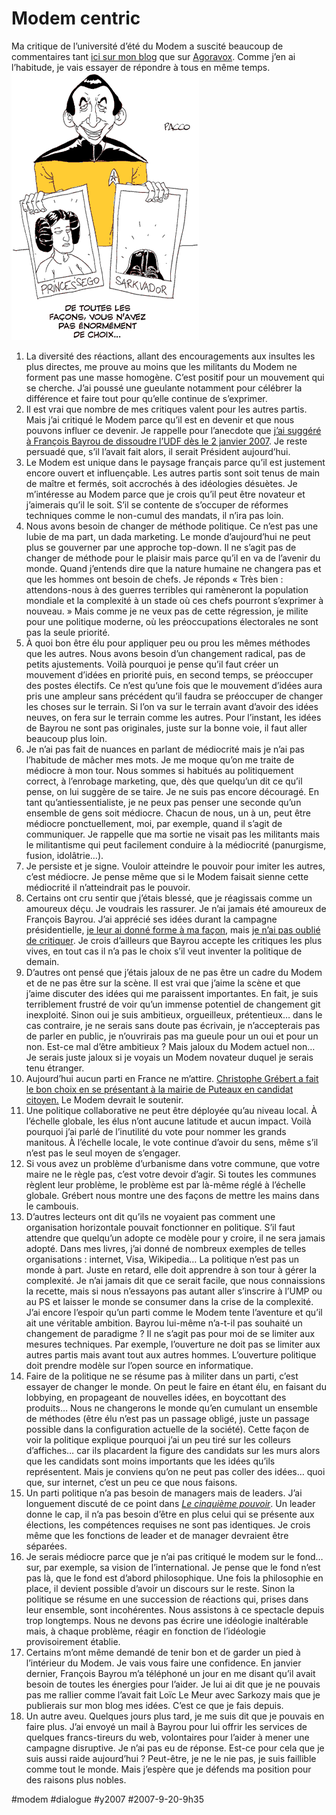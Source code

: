 # Modem centric

Ma critique de l’université d’été du Modem a suscité beaucoup de commentaires tant [ici sur mon blog](militantisme-ecole-de-mediocrite.md) que sur [Agoravox](http://agoravox.fr/article.php3?id_article=29197). Comme j’en ai l’habitude, je vais essayer de répondre à tous en même temps.
[![Pacco](_i/20070920pacco.gif)](http://www.fuckingkarma.com)
1. La diversité des réactions, allant des encouragements aux insultes les plus directes, me prouve au moins que les militants du Modem ne forment pas une masse homogène. C’est positif pour un mouvement qui se cherche. J’ai poussé une gueulante notamment pour célébrer la différence et faire tout pour qu’elle continue de s’exprimer.
2. Il est vrai que nombre de mes critiques valent pour les autres partis. Mais j’ai critiqué le Modem parce qu’il est en devenir et que nous pouvons influer ce devenir. Je rappelle pour l’anecdote que [j’ai suggéré à François Bayrou de dissoudre l’UDF dès le 2 janvier 2007](../1/electrochoc-politique.md). Je reste persuadé que, s’il l’avait fait alors, il serait Président aujourd’hui.
3. Le Modem est unique dans le paysage français parce qu’il est justement encore ouvert et influençable. Les autres partis sont soit tenus de main de maître et fermés, soit accrochés à des idéologies désuètes. Je m’intéresse au Modem parce que je crois qu’il peut être novateur et j’aimerais qu’il le soit. S’il se contente de s’occuper de réformes techniques comme le non-cumul des mandats, il n’ira pas loin.
4. Nous avons besoin de changer de méthode politique. Ce n’est pas une lubie de ma part, un dada marketing. Le monde d’aujourd’hui ne peut plus se gouverner par une approche top-down. Il ne s’agit pas de changer de méthode pour le plaisir mais parce qu’il en va de l’avenir du monde. Quand j’entends dire que la nature humaine ne changera pas et que les hommes ont besoin de chefs. Je réponds « Très bien : attendons-nous à des guerres terribles qui ramèneront la population mondiale et la complexité à un stade où ces chefs pourront s’exprimer à nouveau. » Mais comme je ne veux pas de cette régression, je milite pour une politique moderne, où les préoccupations électorales ne sont pas la seule priorité.
5. À quoi bon être élu pour appliquer peu ou prou les mêmes méthodes que les autres. Nous avons besoin d’un changement radical, pas de petits ajustements. Voilà pourquoi je pense qu’il faut créer un mouvement d’idées en priorité puis, en second temps, se préoccuper des postes électifs. Ce n’est qu’une fois que le mouvement d’idées aura pris une ampleur sans précédent qu’il faudra se préoccuper de changer les choses sur le terrain. Si l’on va sur le terrain avant d’avoir des idées neuves, on fera sur le terrain comme les autres. Pour l’instant, les idées de Bayrou ne sont pas originales, juste sur la bonne voie, il faut aller beaucoup plus loin.
6. Je n’ai pas fait de nuances en parlant de médiocrité mais je n’ai pas l’habitude de mâcher mes mots. Je me moque qu’on me traite de médiocre à mon tour. Nous sommes si habitués au politiquement correct, à l’enrobage marketing, que, dès que quelqu’un dit ce qu’il pense, on lui suggère de se taire. Je ne suis pas encore découragé. En tant qu’antiessentialiste, je ne peux pas penser une seconde qu’un ensemble de gens soit médiocre. Chacun de nous, un à un, peut être médiocre ponctuellement, moi, par exemple, quand il s’agit de communiquer. Je rappelle que ma sortie ne visait pas les militants mais le militantisme qui peut facilement conduire à la médiocrité (panurgisme, fusion, idolâtrie…).
7. Je persiste et je signe. Vouloir atteindre le pouvoir pour imiter les autres, c’est médiocre. Je pense même que si le Modem faisait sienne cette médiocrité il n’atteindrait pas le pouvoir.
8. Certains ont cru sentir que j’étais blessé, que je réagissais comme un amoureux déçu. Je voudrais les rassurer. Je n’ai jamais été amoureux de François Bayrou. J’ai apprécié ses idées durant la campagne présidentielle, [je leur ai donné forme à ma façon](../4/le-vrai-bayrou.md), mais [je n’ai pas oublié de critiquer](../4/bayroumania-non-merci.md). Je crois d’ailleurs que Bayrou accepte les critiques les plus vives, en tout cas il n’a pas le choix s’il veut inventer la politique de demain.
9. D’autres ont pensé que j’étais jaloux de ne pas être un cadre du Modem et de ne pas être sur la scène. Il est vrai que j’aime la scène et que j’aime discuter des idées qui me paraissent importantes. En fait, je suis terriblement frustré de voir qu’un immense potentiel de changement git inexploité. Sinon oui je suis ambitieux, orgueilleux, prétentieux… dans le cas contraire, je ne serais sans doute pas écrivain, je n’accepterais pas de parler en public, je n’ouvrirais pas ma gueule pour un oui et pour un non. Est-ce mal d’être ambitieux ? Mais jaloux du Modem actuel non… Je serais juste jaloux si je voyais un Modem novateur duquel je serais tenu étranger.
10. Aujourd’hui aucun parti en France ne m’attire. [Christophe Grébert a fait le bon choix en se présentant à la mairie de Puteaux en candidat citoyen.](grebert-et-l%e2%80%99e-parti.md) Le Modem devrait le soutenir.
11. Une politique collaborative ne peut être déployée qu’au niveau local. À l’échelle globale, les élus n’ont aucune latitude et aucun impact. Voilà pourquoi j’ai parlé de l’inutilité du vote pour nommer les grands manitous. À l’échelle locale, le vote continue d’avoir du sens, même s’il n’est pas le seul moyen de s’engager.
12. Si vous avez un problème d’urbanisme dans votre commune, que votre maire ne le règle pas, c’est votre devoir d’agir. Si toutes les communes règlent leur problème, le problème est par là-même réglé à l’échelle globale. Grébert nous montre une des façons de mettre les mains dans le cambouis.
13. D’autres lecteurs ont dit qu’ils ne voyaient pas comment une organisation horizontale pouvait fonctionner en politique. S’il faut attendre que quelqu’un adopte ce modèle pour y croire, il ne sera jamais adopté. Dans mes livres, j’ai donné de nombreux exemples de telles organisations : internet, Visa, Wikipedia… La politique n’est pas un monde à part. Juste en retard, elle doit apprendre à son tour à gérer la complexité. Je n’ai jamais dit que ce serait facile, que nous connaissions la recette, mais si nous n’essayons pas autant aller s’inscrire à l’UMP ou au PS et laisser le monde se consumer dans la crise de la complexité. J’ai encore l’espoir qu’un parti comme le Modem tente l’aventure et qu’il ait une véritable ambition. Bayrou lui-même n’a-t-il pas souhaité un changement de paradigme ? Il ne s’agit pas pour moi de se limiter aux mesures techniques. Par exemple, l’ouverture ne doit pas se limiter aux autres partis mais avant tout aux autres hommes. L’ouverture politique doit prendre modèle sur l’open source en informatique.
14. Faire de la politique ne se résume pas à militer dans un parti, c’est essayer de changer le monde. On peut le faire en étant élu, en faisant du lobbying, en propageant de nouvelles idées, en boycottant des produits… Nous ne changerons le monde qu’en cumulant un ensemble de méthodes (être élu n’est pas un passage obligé, juste un passage possible dans la configuration actuelle de la société). Cette façon de voir la politique explique pourquoi j’ai un peu tiré sur les colleurs d’affiches… car ils placardent la figure des candidats sur les murs alors que les candidats sont moins importants que les idées qu’ils représentent. Mais je conviens qu’on ne peut pas coller des idées… quoi que, sur internet, c’est un peu ce que nous faisons.
15. Un parti politique n’a pas besoin de managers mais de leaders. J’ai longuement discuté de ce point dans *[Le cinquième pouvoir](../../page/le-cinquieme-pouvoir)*. Un leader donne le cap, il n’a pas besoin d’être en plus celui qui se présente aux élections, les compétences requises ne sont pas identiques. Je crois même que les fonctions de leader et de manager devraient être séparées.
16. Je serais médiocre parce que je n’ai pas critiqué le modem sur le fond… sur, par exemple, sa vision de l’international. Je pense que le fond n’est pas là, que le fond est d’abord philosophique. Une fois la philosophie en place, il devient possible d’avoir un discours sur le reste. Sinon la politique se résume en une succession de réactions qui, prises dans leur ensemble, sont incohérentes. Nous assistons à ce spectacle depuis trop longtemps. Nous ne devons pas écrire une idéologie inaltérable mais, à chaque problème, réagir en fonction de l’idéologie provisoirement établie.
17. Certains m’ont même demandé de tenir bon et de garder un pied à l’intérieur du Modem. Je vais vous faire une confidence. En janvier dernier, François Bayrou m’a téléphoné un jour en me disant qu’il avait besoin de toutes les énergies pour l’aider. Je lui ai dit que je ne pouvais pas me rallier comme l’avait fait Loïc Le Meur avec Sarkozy mais que je publierais sur mon blog mes idées. C’est ce que je fais depuis.
18. Un autre aveu. Quelques jours plus tard, je me suis dit que je pouvais en faire plus. J’ai envoyé un mail à Bayrou pour lui offrir les services de quelques francs-tireurs du web, volontaires pour l’aider à mener une campagne disruptive. Je n’ai pas eu de réponse. Est-ce pour cela que je suis aussi raide aujourd’hui ? Peut-être, je ne le nie pas, je suis faillible comme tout le monde. Mais j’espère que je défends ma position pour des raisons plus nobles.


#modem #dialogue #y2007 #2007-9-20-9h35
